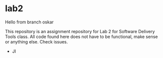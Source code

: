 # lab2


Hello from branch oskar


This repository is an assignment repository for Lab 2 for Software Delivery Tools class.
All code found here does not have to be functional, make sense or anything else.
Check issues.
- JI

